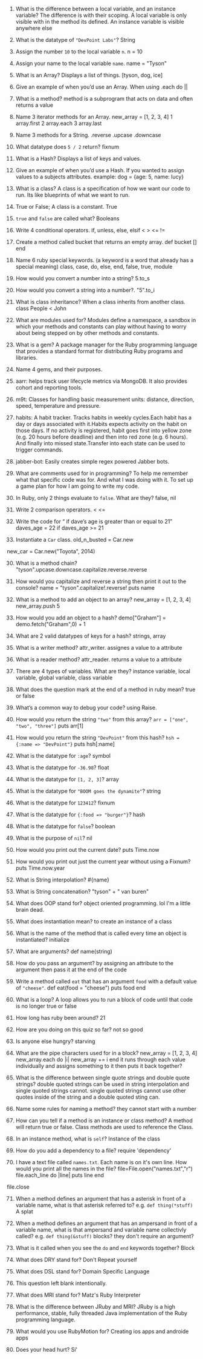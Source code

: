 1. What is the difference between a local variable, and an instance variable?
The difference is with their scoping. A local variable is only visible with in the method its defined. An instance variable is visible anywhere else

2. What is the datatype of `"DevPoint Labs"`?
String

3. Assign the number `10` to the local variable `n`.
n = 10

4. Assign your name to the local variable `name`.
name = "Tyson"

5. What is an Array?
Displays a list of things. [tyson, dog, ice]

6. Give an example of when you’d use an Array.
When using .each do ||

7. What is a method?
method is a subprogram that acts on data and often returns a value

8. Name 3 iterator methods for an Array.
new_array = [1, 2, 3, 4]
1 array.first
2 array.each
3 array.last

9. Name 3 methods for a String.
.reverse .upcase .downcase

10. What datatype does `5 / 2` return?
fixnum

11. What is a Hash?
Displays a list of keys and values.

12. Give an example of when you’d use a Hash.
If you wanted to assign values to a subjects attributes. example: dog = {age: 5, name: lucy}

13. What is a class?
A class is a specification of how we want our code to run. Its like blueprints of what we want to run.

14. True or False; A class is a constant.
True

15. `true` and `false` are called what?
Booleans

16. Write 4 conditional operators.
if, unless, else, elsif < > <= !=

17. Create a method called bucket that returns an empty array.
def bucket
  []
end


18. Name 6 ruby special keywords. (a keyword is a word that already has a special meaning)
class, case, do, else, end, false, true, module

19. How would you convert a number into a string?
5.to_s

20. How would you convert a string into a number?.
"5".to_i

21. What is class inheritance?
When a class inherits from another class. class People < John


22. What are modules used for?
Modules define a namespace, a sandbox in which your methods and constants can play without having to worry about being stepped on by other methods and constants.



23. What is a gem?
A package manager for the Ruby programming language that provides a standard format for distributing Ruby programs and libraries.

24. Name 4 gems, and their purposes.
1. aarr: helps track user lifecycle metrics via MongoDB. It also provides cohort and reporting tools.
2. m9t: Classes for handling basic measurement units: distance, direction, speed, temperature and pressure.
3. habits: A habit tracker. Tracks habits in weekly cycles.Each habit has a day or days associated with it.Habits expects activity on the habit on those days. If no activity is registered, habit goes first into yellow zone (e.g. 20 hours before deadline) and then into red zone (e.g. 6 hours). And finally into missed state.Transfer into each state can be used to trigger commands.
4. jabber-bot: Easily creates simple regex powered Jabber bots.
25. What are comments used for in programming?
To help me remember what that specific code was for. And what I was doing with it.
To set up a game plan for how I am going to write my code.

26. In Ruby, only 2 things evaluate to `false`. What are they?
false, nil

27. Write 2 comparison operators.
< <=

28. Write the code for “ if dave’s age is greater than or equal to 21”
daves_age = 22
if daves_age >= 21

29. Instantiate a `Car` class.
old_n_busted = Car.new

new_car = Car.new("Toyota", 2014)

30. What is a method chain?
"tyson".upcase.downcase.capitalize.reverse.reverse

31. How would you capitalize and reverse a string then print it out to the console?
name = "tyson".capitalize!.reverse!
puts name

32. What is a method to add an object to an array?
new_array = [1, 2, 3, 4]
new_array.push 5

33. How would you add an object to a hash?
demo["Graham"] = demo.fetch("Graham",0) + 1

34. What are 2 valid datatypes of keys for a hash?
strings, array

35. What is a writer method?
attr_writer. assignes a value to a attribute

36. What is a reader method?
attr_reader. returns a value to a attribute

37. There are 4 types of variables. What are they?
instance variable, local variable, global variable, class variable

38. What does the question mark at the end of a method in ruby mean?
true or false

39. What’s a common way to debug your code?
using Raise.

40. How would you return the string `"two"` from this array? `arr = ["one", "two", "three"]`
puts arr[1]

41. How would you return the string `"DevPoint"` from this hash? `hsh = {:name => "DevPoint"}`
puts hsh[:name]

42. What is the datatype for `:age`?
symbol

43. What is the datatype for `-36.98`?
float

44. What is the datatype for `[1, 2, 3]`?
array

45. What is the datatype for `"BOOM goes the dynamite"`?
string

46. What is the datatype for `123412`?
fixnum

47. What is the datatype for `{:food => "burger"}`?
hash

48. What is the datatype for `false`?
boolean

49. What is the purpose of `nil`?
nil

50. How would you print out the current date?
puts Time.now

51. How would you print out just the current year without using a Fixnum?
puts Time.now.year

52. What is String interpolation?
#{name}

53. What is String concatenation?
"tyson" + " van buren"

54. What does OOP stand for?
object oriented programming. lol I'm a little brain dead.

55. What does instantiation mean?
to create an instance of a class

56. What is the name of the method that is called every time an object is instantiated?
initialize

57. What are arguments?
def name(string)

58. How do you pass an argument?
by assigning an attribute to the argument then pass it at the end of the code

59. Write a method called `eat` that has an argument `food` with a default value of `"cheese"`.
def eat(food = "cheese")
  puts food
end

60. What is a loop?
A loop allows you to run a block of code until that code is no longer true or false

61. How long has ruby been around?
21

62. How are you doing on this quiz so far?
not so good

63. Is anyone else hungry?
starving

64. What are the pipe characters used for in a block?
new_array = [1, 2, 3, 4]
new_array.each do |i|
  new_array += i
end
it runs through each value individually and assigns something to it then puts it back together?

65. What is the difference between single quote strings and double quote strings?
double quoted strings can be used in string interpolation and single quoted strings cannot.
single quoted strings cannot use other quotes inside of the string and a double quoted sting can.

66. Name some rules for naming a method?
they cannot start with a number

67. How can you tell if a method is an instance or class method?
A method will return true or false. Class methods are used to reference the Class.

68. In an instance method, what is `self`?
Instance of the class

69. How do you add a dependency to a file?
require 'dependency'

70. I have a text file called `names.txt`. Each name is on it's own line. How would you print all the names in the file?
file=File.open("names.txt","r")
file.each_line do |line| puts line end

file.close

71. When a method defines an argument that has a asterisk in front of a variable name, what is that asterisk referred to? e.g. `def thing(*stuff)`
A splat

72. When a method defines an argument that has an ampersand in front of a variable name, what is that ampersand and variable name collectivly called? e.g. `def thing(&stuff)`
blocks? they don't require an argument?  

73. What is it called when you see the `do` and `end` keywords together?
Block

74. What does DRY stand for?
Don't Repeat yourself

75. What does DSL stand for?
Domain Specific Language

76. This question left blank intentionally.


77. What does MRI stand for?
Matz's Ruby Interpreter

78. What is the difference between JRuby and MRI?
JRuby is a high performance, stable, fully threaded Java implementation of the Ruby programming language.

79. What would you use RubyMotion for?
Creating ios apps and androide apps

80. Does your head hurt?
Si'
